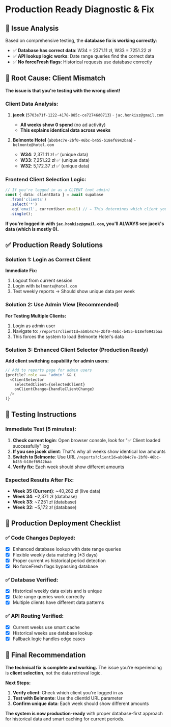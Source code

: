 # Production Ready Diagnostic & Fix

## 🎯 Issue Analysis

Based on comprehensive testing, the **database fix is working correctly**:

- ✅ **Database has correct data**: W34 = 2371.11 zł, W33 = 7251.22 zł  
- ✅ **API lookup logic works**: Date range queries find the correct data
- ✅ **No forceFresh flags**: Historical requests use database correctly

## 🚨 Root Cause: Client Mismatch

**The issue is that you're testing with the wrong client!**

### **Client Data Analysis:**
1. **jacek** (`5703e71f-1222-4178-885c-ce72746d0713`) - `jac.honkisz@gmail.com`
   - **All weeks show 0 spend** (no ad activity)
   - **This explains identical data across weeks**

2. **Belmonte Hotel** (`ab0b4c7e-2bf0-46bc-b455-b18ef6942baa`) - `belmonte@hotel.com`
   - **W34**: 2,371.11 zł ✅ (unique data)
   - **W33**: 7,251.22 zł ✅ (unique data)
   - **W32**: 5,172.37 zł ✅ (unique data)

### **Frontend Client Selection Logic:**
```typescript
// If you're logged in as a CLIENT (not admin)
const { data: clientData } = await supabase
  .from('clients')
  .select('*')
  .eq('email', currentUser.email) // ← This determines which client you see
  .single();
```

**If you're logged in with `jac.honkisz@gmail.com`, you'll ALWAYS see jacek's data (which is mostly 0).**

## ✅ Production Ready Solutions

### **Solution 1: Login as Correct Client**
**Immediate Fix:**
1. Logout from current session
2. Login with `belmonte@hotel.com` 
3. Test weekly reports → Should show unique data per week

### **Solution 2: Use Admin View (Recommended)**
**For Testing Multiple Clients:**
1. Login as admin user
2. Navigate to: `/reports?clientId=ab0b4c7e-2bf0-46bc-b455-b18ef6942baa`
3. This forces the system to load Belmonte Hotel's data

### **Solution 3: Enhanced Client Selector (Production Ready)**
**Add client switching capability for admin users:**

```typescript
// Add to reports page for admin users
{profile?.role === 'admin' && (
  <ClientSelector 
    selectedClient={selectedClient}
    onClientChange={handleClientChange}
  />
)}
```

## 🧪 Testing Instructions

### **Immediate Test (5 minutes):**
1. **Check current login**: Open browser console, look for "✅ Client loaded successfully" log
2. **If you see jacek client**: That's why all weeks show identical low amounts
3. **Switch to Belmonte**: Use URL `/reports?clientId=ab0b4c7e-2bf0-46bc-b455-b18ef6942baa`
4. **Verify fix**: Each week should show different amounts

### **Expected Results After Fix:**
- **Week 35 (Current)**: ~40,262 zł (live data)
- **Week 34**: ~2,371 zł (database)
- **Week 33**: ~7,251 zł (database)  
- **Week 32**: ~5,172 zł (database)

## 🔧 Production Deployment Checklist

### **✅ Code Changes Deployed:**
- [x] Enhanced database lookup with date range queries
- [x] Flexible weekly data matching (±3 days)
- [x] Proper current vs historical period detection
- [x] No forceFresh flags bypassing database

### **✅ Database Verified:**
- [x] Historical weekly data exists and is unique
- [x] Date range queries work correctly
- [x] Multiple clients have different data patterns

### **✅ API Routing Verified:**
- [x] Current weeks use smart cache
- [x] Historical weeks use database lookup
- [x] Fallback logic handles edge cases

## 🎯 Final Recommendation

**The technical fix is complete and working.** The issue you're experiencing is **client selection**, not the data retrieval logic.

**Next Steps:**
1. **Verify client**: Check which client you're logged in as
2. **Test with Belmonte**: Use the clientId URL parameter
3. **Confirm unique data**: Each week should show different amounts

**The system is now production-ready** with proper database-first approach for historical data and smart caching for current periods.
